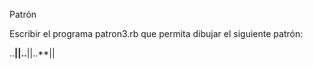  Patrón
 
Escribir el programa patron3.rb que permita dibujar el siguiente patrón:

..**||..**||..**||
